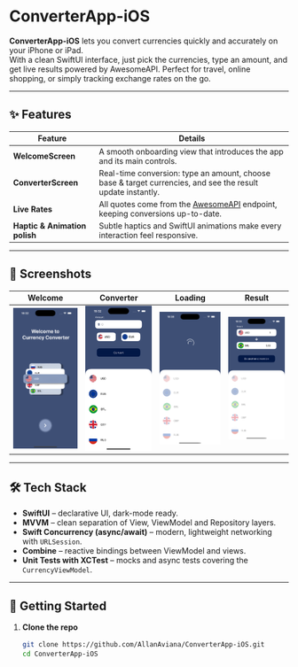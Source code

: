 # ConverterApp-iOS

**ConverterApp-iOS** lets you convert currencies quickly and accurately on your iPhone or iPad.  
With a clean SwiftUI interface, just pick the currencies, type an amount, and get live results powered by AwesomeAPI. Perfect for travel, online shopping, or simply tracking exchange rates on the go.

---

## ✨ Features

| Feature | Details |
|---------|---------|
| **WelcomeScreen** | A smooth onboarding view that introduces the app and its main controls. |
| **ConverterScreen** | Real-time conversion: type an amount, choose base & target currencies, and see the result update instantly. |
| **Live Rates** | All quotes come from the [AwesomeAPI](https://docs.awesomeapi.com.br) endpoint, keeping conversions up-to-date. |
| **Haptic & Animation polish** | Subtle haptics and SwiftUI animations make every interaction feel responsive. |

---

## 📸 Screenshots

| Welcome | Converter | Loading | Result |
|---------|-----------|---------|--------|
| <img src="Images/WelcomeScreen.png" width="250"> | <img src="Images/ConverterScreen.png" width="250"> | <img src="Images/LoadingScreen.png" width="250"> | <img src="Images/ResultScreen.png" width="250"> |

---

## 🛠  Tech Stack

- **SwiftUI** – declarative UI, dark-mode ready.
- **MVVM** – clean separation of View, ViewModel and Repository layers.
- **Swift Concurrency (async/await)** – modern, lightweight networking with `URLSession`.
- **Combine** – reactive bindings between ViewModel and views.
- **Unit Tests with XCTest** – mocks and async tests covering the `CurrencyViewModel`.
---

## 🚀 Getting Started

1. **Clone the repo**

   ```bash
   git clone https://github.com/AllanAviana/ConverterApp-iOS.git
   cd ConverterApp-iOS
